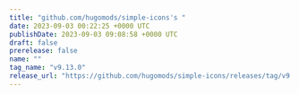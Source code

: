 ```yaml
---
title: "github.com/hugomods/simple-icons's "
date: 2023-09-03 00:22:25 +0000 UTC
publishDate: 2023-09-03 09:08:58 +0000 UTC
draft: false
prerelease: false
name: ""
tag_name: "v9.13.0"
release_url: "https://github.com/hugomods/simple-icons/releases/tag/v9.13.0"
---
```



